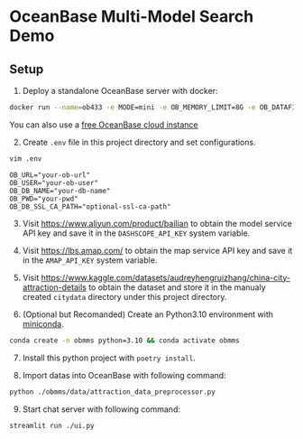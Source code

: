 # OceanBase Multi-Model Search Demo

## Setup

1. Deploy a standalone OceanBase server with docker:

```bash
docker run --name=ob433 -e MODE=mini -e OB_MEMORY_LIMIT=8G -e OB_DATAFILE_SIZE=10G -e OB_CLUSTER_NAME=ailab2024_dbgpt -e OB_SERVER_IP=127.0.0.1 -p 2881:2881 -d quay.io/oceanbase/oceanbase-ce:4.3.3.1-101000012024102216
```

You can also use a [free OceanBase cloud instance](https://www.oceanbase.com/free-trial)

2. Create `.env` file in this project directory and set configurations.

```bash
vim .env
```

```plain
OB_URL="your-ob-url"
OB_USER="your-ob-user"
OB_DB_NAME="your-db-name"
OB_PWD="your-pwd"
OB_DB_SSL_CA_PATH="optional-ssl-ca-path"
```

3. Visit https://www.aliyun.com/product/bailian to obtain the model service API key and save it in the `DASHSCOPE_API_KEY` system variable.

4. Visit https://lbs.amap.com/ to obtain the map service API key and save it in the `AMAP_API_KEY` system variable.

5. Visit https://www.kaggle.com/datasets/audreyhengruizhang/china-city-attraction-details to obtain the dataset and store it in the manualy created `citydata` directory under this project directory.

6. (Optional but Recomanded) Create an Python3.10 environment with [miniconda](https://www.anaconda.com/docs/getting-started/miniconda/install).

```bash
conda create -n obmms python=3.10 && conda activate obmms
```

7. Install this python project with `poetry install`.

8. Import datas into OceanBase with following command:

```bash
python ./obmms/data/attraction_data_preprocessor.py
```

9. Start chat server with following command:

```bash
streamlit run ./ui.py
```
